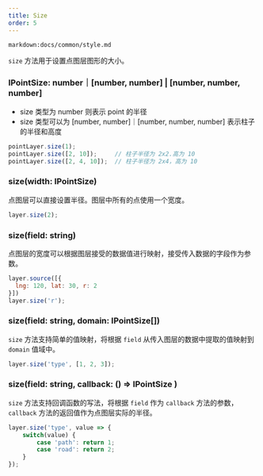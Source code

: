 ```yaml
---
title: Size
order: 5
---
```


`markdown:docs/common/style.md`

`size` 方法用于设置点图层图形的大小。

### IPointSize: number｜[number, number] | [number, number, number] 

- size 类型为 number 则表示 point 的半径
- size 类型可以为 [number, number]｜[number, number, number] 表示柱子的半径和高度

```javascript
pointLayer.size(1); 
pointLayer.size([2, 10]);     // 柱子半径为 2x2.高为 10
pointLayer.size([2, 4, 10]);  // 柱子半径为 2x4，高为 10
```

### size(width: IPointSize)

点图层可以直接设置半径。图层中所有的点使用一个宽度。

```js
layer.size(2);
```

### size(field: string)

点图层的宽度可以根据图层接受的数据值进行映射，接受传入数据的字段作为参数。

```js
layer.source([{
  lng: 120, lat: 30, r: 2
}])
layer.size('r');
```

### size(field: string, domain: IPointSize[])

`size` 方法支持简单的值映射，将根据 `field` 从传入图层的数据中提取的值映射到 `domain` 值域中。

```js
layer.size('type', [1, 2, 3]);
```

### size(field: string, callback: () => IPointSize )

`size` 方法支持回调函数的写法，将根据 `field` 作为 `callback` 方法的参数，`callback` 方法的返回值作为点图层实际的半径。

```js
layer.size('type', value => {
    switch(value) {
        case 'path': return 1;
        case 'road': return 2;
    }
});
```